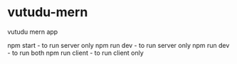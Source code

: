 # vutudu-mern
vutudu mern app

npm start - to run server only
npm run dev - to run server only
npm run dev - to run both
npm run client - to run client only
